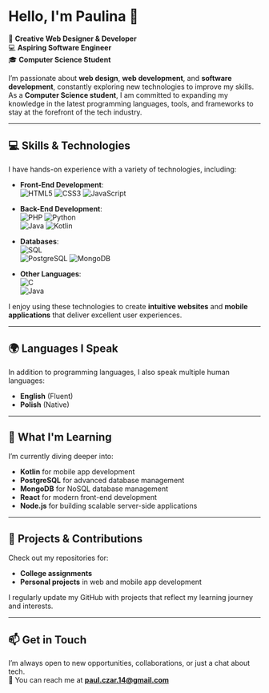# Hello, I'm Paulina 👋

🎨 **Creative Web Designer & Developer**  
💻 **Aspiring Software Engineer**  
🎓 **Computer Science Student**

I’m passionate about **web design**, **web development**, and **software development**, constantly exploring new technologies to improve my skills. As a **Computer Science student**, I am committed to expanding my knowledge in the latest programming languages, tools, and frameworks to stay at the forefront of the tech industry.

---

## 💻 **Skills & Technologies**

I have hands-on experience with a variety of technologies, including:

- **Front-End Development**:  
  ![HTML5](https://img.shields.io/badge/HTML5-E34F26?style=flat&logo=html5&logoColor=white) 
  ![CSS3](https://img.shields.io/badge/CSS3-1572B6?style=flat&logo=css3&logoColor=white) 
  ![JavaScript](https://img.shields.io/badge/JavaScript-F7DF1E?style=flat&logo=javascript&logoColor=black)
  
- **Back-End Development**:  
  ![PHP](https://img.shields.io/badge/PHP-777BB4?style=flat&logo=php&logoColor=white) 
  ![Python](https://img.shields.io/badge/Python-3776AB?style=flat&logo=python&logoColor=white)  
  ![Java](https://img.shields.io/badge/Java-007396?style=flat&logo=java&logoColor=white) 
  ![Kotlin](https://img.shields.io/badge/Kotlin-0095D5?style=flat&logo=kotlin&logoColor=white)
  
- **Databases**:  
  ![SQL](https://img.shields.io/badge/SQL-003B57?style=flat&logo=postgresql&logoColor=white)  
  ![PostgreSQL](https://img.shields.io/badge/PostgreSQL-4169E1?style=flat&logo=postgresql&logoColor=white)
  ![MongoDB](https://img.shields.io/badge/MongoDB-47A248?style=flat&logo=mongodb&logoColor=white)

- **Other Languages**:  
  ![C](https://img.shields.io/badge/C-A8B9CC?style=flat&logo=c&logoColor=black)  
  ![Java](https://img.shields.io/badge/Java-ED8B00?style=flat&logo=oracle&logoColor=black)

I enjoy using these technologies to create **intuitive websites** and **mobile applications** that deliver excellent user experiences.

---

## 🌍 **Languages I Speak**

In addition to programming languages, I also speak multiple human languages:

- **English** (Fluent)  
- **Polish** (Native)  

---

## 🌱 **What I'm Learning**

I’m currently diving deeper into:

- **Kotlin** for mobile app development  
- **PostgreSQL** for advanced database management  
- **MongoDB** for NoSQL database management
- **React** for modern front-end development  
- **Node.js** for building scalable server-side applications    

---

## 📂 **Projects & Contributions**

Check out my repositories for:

- **College assignments**
- **Personal projects** in web and mobile app development

I regularly update my GitHub with projects that reflect my learning journey and interests.

---

## 📫 **Get in Touch**

I’m always open to new opportunities, collaborations, or just a chat about tech.  
📧 You can reach me at **[paul.czar.14@gmail.com](mailto:paul.czar.14@gmail.com)**
